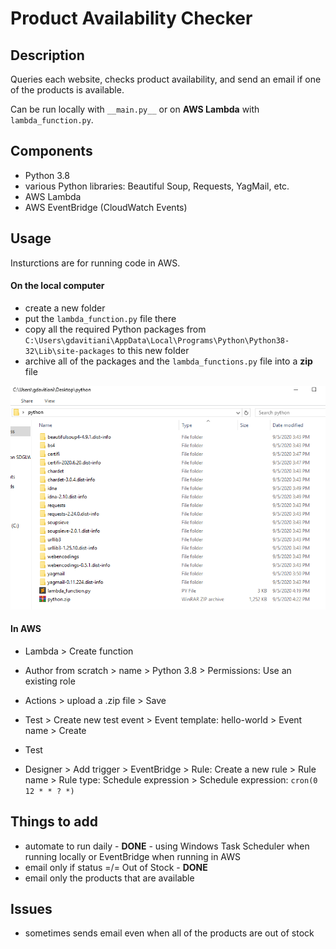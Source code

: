 # Product Availability Checker

## Description
Queries each website, checks product availability, and send an email if one of the products is available.  

Can be run locally with `__main.py__` or on **AWS Lambda** with `lambda_function.py`.


## Components
- Python 3.8
- various Python libraries: Beautiful Soup, Requests, YagMail, etc.
- AWS Lambda
- AWS EventBridge (CloudWatch Events)


## Usage
Insturctions are for running code in AWS.

#### On the local computer
- create a new folder
- put the `lambda_function.py` file there
- copy all the required Python packages from `C:\Users\gdavitiani\AppData\Local\Programs\Python\Python38-32\Lib\site-packages` to this new folder
- archive all of the packages and the `lambda_functions.py` file into a **zip** file

![](/folder.png)


#### In AWS
- Lambda > Create function
- Author from scratch > name > Python 3.8 > Permissions: Use an existing role
- Actions > upload a .zip file > Save
- Test > Create new test event > Event template: hello-world > Event name > Create
- Test

- Designer > Add trigger > EventBridge > Rule: Create a new rule > Rule name > Rule type: Schedule expression > Schedule expression: `cron(0 12 * * ? *)`


## Things to add
- automate to run daily - **DONE** - using Windows Task Scheduler when running locally or EventBridge when running in AWS
- email only if status =/= Out of Stock - **DONE**
- email only the products that are available


## Issues
 - sometimes sends email even when all of the products are out of stock

